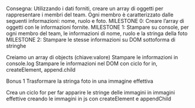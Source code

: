 Consegna:
Utilizzando i dati forniti, creare un array di oggetti per rappresentare i membri del team.
Ogni membro è caratterizzato dalle seguenti informazioni: nome, ruolo e foto.
MILESTONE 0:
Creare l’array di oggetti con le informazioni fornite.
MILESTONE 1:
Stampare su console, per ogni membro del team, le informazioni di nome, ruolo e la stringa della foto
MILESTONE 2:
Stampare le stesse informazioni su DOM sottoforma di stringhe


Creiamo un array di objects (chiave:valore)
Stampare le informazioni in console.log
Stampare le informazioni nel DOM con ciclo for in, createElement, append.child

Bonus 1
Trasformare la stringa foto in una immagine effettiva

Crea un ciclo for per far apparire le stringe delle immagini in immagini effettive creando le immagini in js con createElement e appendChild